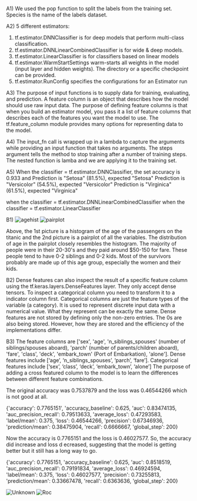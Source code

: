 A1) We used the pop function to split the labels from the training set. Species is the name of the labels dataset.

A2) 5 different estimators: 
1) tf.estimator.DNNClassifier is for deep models that perform multi-class classification.
2) tf.estimator.DNNLinearCombinedClassifier is for wide & deep models.
3) tf.estimator.LinearClassifier is for classifiers based on linear models
4) tf.estimator.WarmStartSettings warm-starts all weights in the model (input layer and hidden weights). The directory or a specific checkpoint can be provided.
5) tf.estimator.RunConfig specifies the configurations for an Estimator run

A3) The purpose of input functions is to supply data for training, evaluating, and prediction. A feature column is an object that describes how the model should use raw input data. The purpose of defining feature columns is that when you build an estimator model, you pass it a list of feature columns that describes each of the features you want the model to use. The tf.feature_column module provides many options for representing data to the model.

A4) The input_fn call is wrapped up in a lambda to capture the arguments while providing an input function that takes no arguments. The steps argument tells the method to stop training after a number of training steps. The nested function is lamba and we are applying it to the training set. 

A5) When the classifier = tf.estimator.DNNClassifier, the set accuracy is 0.933 and Prediction is "Setosa" (81.5%), expected "Setosa"
Prediction is "Versicolor" (54.5%), expected "Versicolor"
Prediction is "Virginica" (61.5%), expected "Virginica"

when the classifier = tf.estimator.DNNLinearCombinedClassifier 
when the classifier = tf.estimator.LinearClassifier

B1)
![agehist](https://user-images.githubusercontent.com/67920437/88186090-c0827f00-cc02-11ea-982d-b4493b769a4b.png)
![pairplot](https://user-images.githubusercontent.com/67920437/88187074-1146a780-cc04-11ea-80be-73a2a28dd52a.png)

Above, the 1st picture is a histogram of the age of the passengers on the titanic and the 2nd picture is a pairplot of all the variables. The distribution of age in the pairplot closely resembles the histogram. The majority of people were in their 20-30's and they paid around $50-150 for fare. These people tend to have 0-2 siblings and 0-2 kids. Most of the survivors probably are made up of this age group, especially the women and their kids. 

B2) Dense features can also inspect the result of a specific feature column using the tf.keras.layers.DenseFeatures layer. They only accept dense tensors. To inspect a categorical column you need to transform it to a indicator column first. Categorical columns are just the feature types of the variable (a category). It is used to represent discrete input data with a numerical value. 
What they represent can be exactly the same. Dense features are not stored by defining only the non-zero entries. The 0s are also being stored. However, how they are stored and the efficiency of the implementations differ.

B3) The feature columns are ['sex', 'age', 'n_siblings_spouses' (number of siblings/spouses aboard), 'parch' (number of parents/children aboard), 'fare', 'class', 'deck', 'embark_town' (Port of Embarkation), 'alone']. 
Dense features include [‘age’, ‘n_siblings_spouses’, ‘parch’, ‘fare’].
Categorical features include [‘sex’, ‘class’, ‘deck’, ‘embark_town’, ‘alone’]
The purpose of adding a cross featured column to the model is to learn the differences between different feature combinations.

The original accuracy was 0.7537879 and the loss was 0.46544266 which is not good at all. 


{'accuracy': 0.7765151', 'accuracy_baseline': 0.625, 'auc': 0.83474135, 'auc_precision_recall': 0.79513633, 'average_loss': 0.47293583, 'label/mean': 0.375, 'loss': 0.46544266, 'precision': 0.67346936, 'prediction/mean': 0.38475904, 'recall': 0.6666667, 'global_step': 200}


Now the accuracy is 0.7765151 and the loss is 0.46027577. So, the accuracy did increase and loss d ecreased, suggesting that the model is getting better but it still has a long way to go. 


{'accuracy': 0.7765151, 'accuracy_baseline': 0.625, 'auc': 0.8518519, 'auc_precision_recall': 0.79191834, 'average_loss': 0.46924594, 'label/mean': 0.375, 'loss': 0.46027577, 'precision': 0.73255813, 'prediction/mean': 0.33667478, 'recall': 0.6363636, 'global_step': 200}

![Unknown](https://user-images.githubusercontent.com/67920437/88190847-c5e2c800-cc08-11ea-93e1-dafa03387dad.png)
![Roc](https://user-images.githubusercontent.com/67920437/88188853-61bf0480-cc06-11ea-8243-96e463684a63.png)
